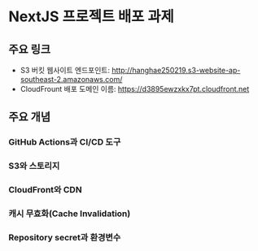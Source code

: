 # NextJS 프로젝트 배포 과제

## 주요 링크

- S3 버킷 웹사이트 엔드포인트: http://hanghae250219.s3-website-ap-southeast-2.amazonaws.com/
- CloudFrount 배포 도메인 이름: https://d3895ewzxkx7pt.cloudfront.net

## 주요 개념

### GitHub Actions과 CI/CD 도구

### S3와 스토리지

### CloudFront와 CDN

### 캐시 무효화(Cache Invalidation)

### Repository secret과 환경변수
